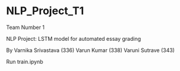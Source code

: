 # NLP_Project_T1
Team Number 1

NLP Project:
LSTM model for automated essay grading

By 
Varnika Srivastava (336)
Varun Kumar (338)
Varuni Sutrave (343)

Run train.ipynb
